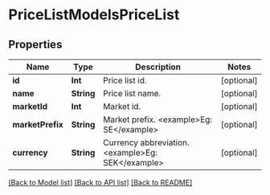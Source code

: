# PriceListModelsPriceList

## Properties
Name | Type | Description | Notes
------------ | ------------- | ------------- | -------------
**id** | **Int** | Price list id. | [optional] 
**name** | **String** | Price list name. | [optional] 
**marketId** | **Int** | Market id. | [optional] 
**marketPrefix** | **String** | Market prefix.  &lt;example&gt;Eg: SE&lt;/example&gt; | [optional] 
**currency** | **String** | Currency abbreviation.  &lt;example&gt;Eg: SEK&lt;/example&gt; | [optional] 

[[Back to Model list]](../README.md#documentation-for-models) [[Back to API list]](../README.md#documentation-for-api-endpoints) [[Back to README]](../README.md)


